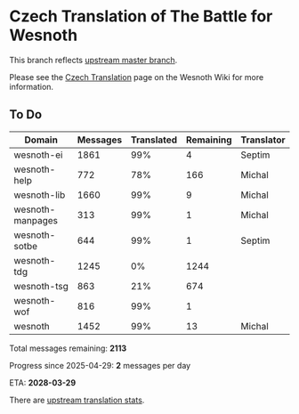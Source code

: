 # Czech Translation of The Battle for Wesnoth

This branch reflects [upstream master branch](https://github.com/wesnoth/wesnoth/tree/master).

Please see the [Czech Translation](https://wiki.wesnoth.org/CzechTranslation) page on the Wesnoth Wiki for more information.

## To Do

Domain | Messages | Translated | Remaining | Translator
------ | -------- | ---------- | --------- | ----------
wesnoth-ei | 1861 | 99% | 4 | Septim
wesnoth-help | 772 | 78% | 166 | Michal
wesnoth-lib | 1660 | 99% | 9 | Michal
wesnoth-manpages | 313 | 99% | 1 | Michal
wesnoth-sotbe | 644 | 99% | 1 | Septim
wesnoth-tdg | 1245 | 0% | 1244 |
wesnoth-tsg | 863 | 21% | 674 |
wesnoth-wof | 816 | 99% | 1 |
wesnoth | 1452 | 99% | 13 | Michal

Total messages remaining: **2113**

Progress since 2025-04-29: **2** messages per day

ETA: **2028-03-29**

There are [upstream translation stats](https://www.wesnoth.org/gettext/?view=langs&version=master&lang=cs).
